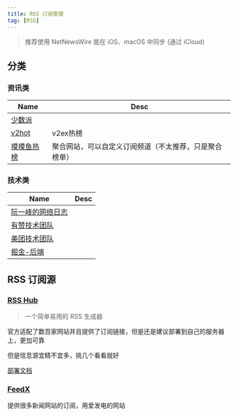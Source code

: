 ```yaml
---
title: RSS 订阅管理
tag: [RSS]
---
```


> 推荐使用 NetNewsWire 能在 iOS、macOS 中同步 (通过 iCloud)

## 分类

### 资讯类

| Name      | Desc                        |
| --------- | --------------------------- |
| [少数派][]   |                             |
| [v2hot][] | v2ex热榜                      |
| [摸摸鱼热榜][] | 聚合网站，可以自定义订阅频道（不太推荐，只是聚合榜单） |

### 技术类

| Name         | Desc |
| ------------ | ---- |
| [阮一峰的网络日志][] |      |
| [有赞技术团队][]   |      |
| [美团技术团队][]   |      |
| [掘金-后端][]    |      |

## RSS 订阅源

### [RSS Hub][]

> 一个简单易用的 RSS 生成器

官方适配了数百家网站并且提供了订阅链接，但是还是建议部署到自己的服务器上，更加可靠

但是信息源宜精不宜多，挑几个看看就好

[部署文档][RSS Hub 部署文档]

### [FeedX][]

提供很多新闻网站的订阅，用爱发电的网站

​​<!-- +++++++++ 下面是引用式链接 +++++++++ -->

[少数派]: https://sspai.com

[v2hot]: https://v2hot.pipecraft.net/hot/hottest-3/

[摸摸鱼热榜]: https://momoyu.cc/

[有赞技术团队]: https://tech.youzan.com/

[阮一峰的网络日志]: http://www.ruanyifeng.com/blog/

[美团技术团队]: https://tech.meituan.com/

[掘金-后端]: https://juejin.cn/backend

[RSS Hub]: https://docs.rsshub.app/

[RSS Hub 部署文档]: https://docs.rsshub.app/install/

[FeedX]: https://feedx.net/
